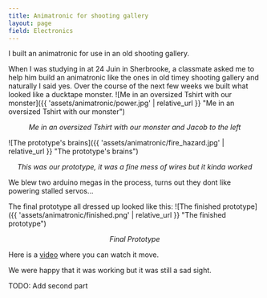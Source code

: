 ```yaml
---
title: Animatronic for shooting gallery
layout: page
field: Electronics
---
```


I built an animatronic for use in an old shooting gallery.

When I was studying in at 24 Juin in Sherbrooke, a classmate asked me to help him build an animatronic like the ones in old timey shooting gallery and naturally I said yes. Over the course of the next few weeks we built what looked like a ducktape monster.
![Me in an oversized Tshirt with our monster]({{ 'assets/animatronic/power.jpg' | relative_url }} "Me in an oversized Tshirt with our monster")
<p style="text-align: center;"><i>Me in an oversized Tshirt with our monster and Jacob to the left</i></p>


![The prototype's brains]({{ 'assets/animatronic/fire_hazard.jpg' | relative_url }} "The prototype's brains")

<p style="text-align: center;"><i>This was our prototype, it was a fine mess of wires but it kinda worked</i></p>

We blew two arduino megas in the process, turns out they dont like powering stalled servos...

The final prototype all dressed up looked like this:
![The finished prototype]({{ 'assets/animatronic/finished.png' | relative_url }} "The finished prototype")

<p style="text-align: center;"><i>Final Prototype</i></p>

Here is a [video](http://www.youtube.com/watch?&v=fApZLNiPXt8) where you can watch it move.

We were happy that it was working but it was still a sad sight.

TODO: Add second part
